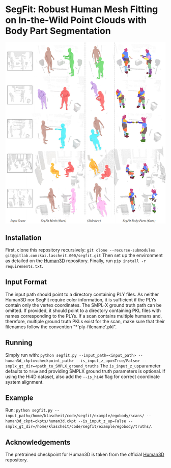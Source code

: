 # SegFit: Robust Human Mesh Fitting on In-the-Wild Point Clouds with Body Part Segmentation

![segfit](images/segfit.png)

## Installation
First, clone this repository recursively: `git clone --recurse-submodules git@gitlab.com:kai.lascheit.000/segfit.git`
Then set up the environment as detailed on the [Human3D](https://github.com/human-3d/Human3D) repository. 
Finally, run `pip install -r requirements.txt`.

## Input Format
The input path should point to a directory containing PLY files. As neither Human3D nor SegFit require color information, it is sufficient if the PLYs contain only the vertex coordinates. The SMPL-X ground truth path can be omitted. If provided, it should point to a directory containing PKL files with names corresponding to the PLYs. If a scan contains multiple humans and, therefore, multiple ground truth PKLs exist for the scan, make sure that their filenames follow the convention "*'ply-filename'.pkl".

## Running
Simply run with:
`python segfit.py --input_path=<input_path> --human3d_ckpt=<checkpoint_path> --is_input_z_up=<True/False> --smplx_gt_dir=<path_to_SMPLX_ground_truths`
The `is_input_z_up`parameter defaults to `True` and providing SMPLX ground truth parameters is optional. If using the Hi4D dataset, also add the `--is_hi4d` flag for correct coordinate system alignment.

## Example
Run: `python segfit.py --input_path=/home/klascheit/code/segfit/example/egobody/scans/ --human3d_ckpt=ckpts/human3d.ckpt --is_input_z_up=False --smplx_gt_dir=/home/klascheit/code/segfit/example/egobody/truths/`.


## Acknowledgements
The pretrained checkpoint for Human3D is taken from the official [Human3D](https://github.com/human-3d/Human3D) repository.